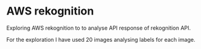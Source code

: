 # AWS rekognition

Exploring AWS rekognition to to analyse API response of rekognition API.

For the exploration I have used 20 images analysing labels for each image.
